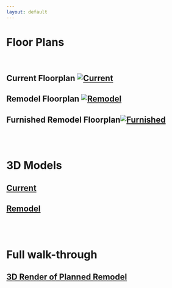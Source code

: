 ```yaml
---
layout: default
---
```


# Floor Plans
&nbsp;  

## Current Floorplan [![Current](Current.svg "Current")](Current.svg) 


## Remodel Floorplan [![Remodel](Remod.svg "Remodel")](Remod.svg)


## Furnished Remodel Floorplan[![Furnished](RemodFurnished.svg "Furnished")](RemodFurnished.svg)

&nbsp;  
&nbsp;  


# 3D Models


## [Current](https://skfb.ly/owJpZ)


## [Remodel](https://skfb.ly/owJpu)


&nbsp;  
&nbsp;  


# Full walk-through

## [3D Render of Planned Remodel](./FullRemodel.html)